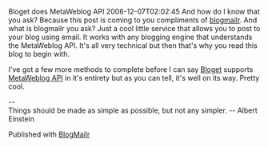 Bloget does MetaWeblog API
2006-12-07T02:02:45
And how do I know that you ask? Because this post is coming to you compliments of [blogmailr](http://blogmailr.com). And what is blogmailr you ask? Just a cool little service that allows you to post to your blog using email. It works with any blogging engine that understands the MetaWeblog API. It's all very technical but then that's why you read this blog to begin with.

I've got a few more methods to complete before I can say [Bloget](http://mike-ward.net/bloget) supports [MetaWeblog API](http://www.xmlrpc.com/metaWeblogApi) in it's entirety but as you can tell, it's well on its way. Pretty cool.

--   
Things should be made as simple as possible, but not any simpler. -- Albert Einstein

Published with [BlogMailr](http://www.blogmailr.com/)
